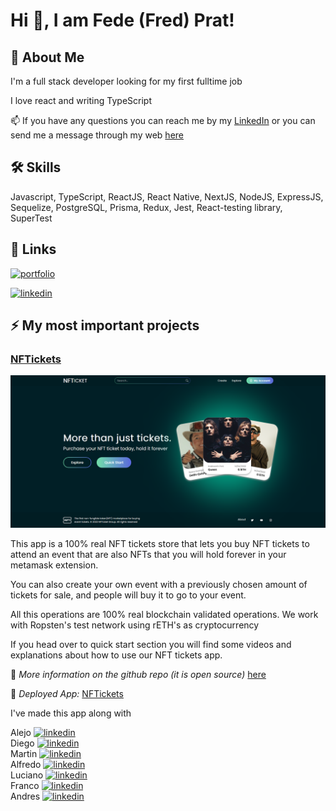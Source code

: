 
# Hi 👋, I am Fede (Fred) Prat! 


## 🚀 About Me
I'm a full stack developer looking for my first fulltime job

I love react and writing TypeScript 

📫 If you have any questions you can reach me by my 
[LinkedIn](https://www.linkedin.com/in/fred-prat/) or you can send me a message through my
web [here](https://portfoliowebfred.vercel.app/contact)

## 🛠 Skills
Javascript, TypeScript, ReactJS, React Native, NextJS, NodeJS, ExpressJS, Sequelize, PostgreSQL, Prisma, Redux, Jest, React-testing library, SuperTest


## 🔗 Links
[![portfolio](https://img.shields.io/badge/my_portfolio-000?style=for-the-badge&logo=ko-fi&logoColor=white)](https://portfoliowebfred.vercel.app/)

[![linkedin](https://img.shields.io/badge/linkedin-0A66C2?style=for-the-badge&logo=linkedin&logoColor=white)](https://www.linkedin.com/in/fred-prat/)


## ⚡️ My most important projects 


### [NFTickets](https://github.com/fedeprat/NFTickets)
 ![startingLogo](images/NFTickets.png)

This app is a 100% real NFT tickets store that lets you buy NFT tickets to attend an event that are also NFTs that you will hold forever in your metamask extension.

You can also create your own event with a previously chosen amount of tickets for sale, and people will buy it to go to your event.

All this operations are 100% real blockchain validated operations. We work with Ropsten's test network using rETH's as cryptocurrency

If you head over to quick start section you will find some videos and explanations about how to use our NFT tickets app.

🔗 *More information on the github repo (it is open source)* [here](https://github.com/fedeprat/NFTickets)

🔗 *Deployed App:* [NFTickets](https://nftickets.netlify.app/)


I've made this app along with

Alejo
[![linkedin](https://img.shields.io/badge/linkedin-0A66C2?style=for-the-badge&logo=linkedin&logoColor=white)](https://github.com/alejorrojas) 
<br>
Diego 
[![linkedin](https://img.shields.io/badge/linkedin-0A66C2?style=for-the-badge&logo=linkedin&logoColor=white)](https://github.com/diegozestudio)
<br>
Martin
[![linkedin](https://img.shields.io/badge/linkedin-0A66C2?style=for-the-badge&logo=linkedin&logoColor=white)](https://github.com/martinsione)
<br>
Alfredo
[![linkedin](https://img.shields.io/badge/linkedin-0A66C2?style=for-the-badge&logo=linkedin&logoColor=white)](https://github.com/AlfredoBlanco)
<br>
Luciano
[![linkedin](https://img.shields.io/badge/linkedin-0A66C2?style=for-the-badge&logo=linkedin&logoColor=white)](https://github.com/LNFrettes)
<br>
Franco
[![linkedin](https://img.shields.io/badge/linkedin-0A66C2?style=for-the-badge&logo=linkedin&logoColor=white)](https://github.com/francoa7)
<br>
Andres
[![linkedin](https://img.shields.io/badge/linkedin-0A66C2?style=for-the-badge&logo=linkedin&logoColor=white)](https://github.com/thecandybars)
<br>
